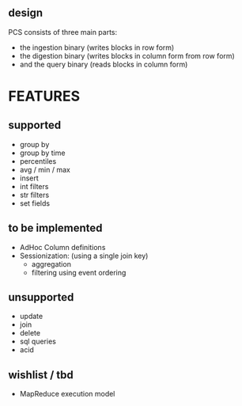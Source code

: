 design
------

PCS consists of three main parts:

* the ingestion binary (writes blocks in row form)
* the digestion binary (writes blocks in column form from row form)
* and the query binary (reads blocks in column form)

FEATURES
========

supported
---------

* group by
* group by time
* percentiles
* avg / min / max
* insert
* int filters
* str filters
* set fields


to be implemented
-----------------

* AdHoc Column definitions
* Sessionization: (using a single join key) 
  * aggregation
  * filtering using event ordering

 
unsupported
-----------

* update
* join
* delete
* sql queries
* acid


wishlist / tbd
--------------

*  MapReduce execution model
